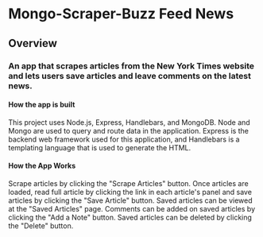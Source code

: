 # Mongo-Scraper-Buzz Feed News

## Overview
### An app that scrapes articles from the New York Times website and lets users save articles and leave comments on the latest news.

#### How the app is built
This project uses Node.js, Express, Handlebars, and MongoDB. Node and Mongo are used to query and route data in the application. Express is the backend web framework used for this application, and Handlebars is a templating language that is used to generate the HTML. 

#### How the App Works 
Scrape articles by clicking the "Scrape Articles" button.
Once articles are loaded, read full article by clicking the link in each article's panel and save articles by clicking the "Save Article" button.
Saved articles can be viewed at the "Saved Articles" page.
Comments can be added on saved articles by clicking the "Add a Note" button.
Saved articles can be deleted by clicking the "Delete" button.


